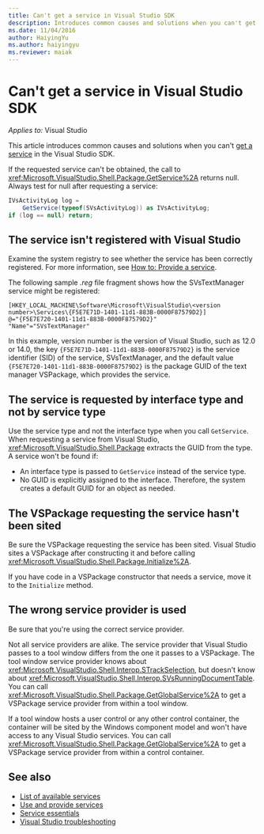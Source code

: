 ```yaml
---
title: Can't get a service in Visual Studio SDK
description: Introduces common causes and solutions when you can't get a service in the Visual Studio SDK.
ms.date: 11/04/2016
author: HaiyingYu
ms.author: haiyingyu
ms.reviewer: maiak
---
```

# Can't get a service in Visual Studio SDK

_Applies to:_&nbsp;Visual Studio

This article introduces common causes and solutions when you can't [get a service](/visualstudio/extensibility/how-to-get-a-service) in the Visual Studio SDK.

If the requested service can't be obtained, the call to <xref:Microsoft.VisualStudio.Shell.Package.GetService%2A> returns null. Always test for null after requesting a service:

```csharp
IVsActivityLog log =
    GetService(typeof(SVsActivityLog)) as IVsActivityLog;
if (log == null) return;
```

## The service isn't registered with Visual Studio

Examine the system registry to see whether the service has been correctly registered. For more information, see [How to: Provide a service](/visualstudio/extensibility/how-to-provide-a-service).

The following sample *.reg* file fragment shows how the SVsTextManager service might be registered:

```registry
[HKEY_LOCAL_MACHINE\Software\Microsoft\VisualStudio\<version number>\Services\{F5E7E71D-1401-11d1-883B-0000F87579D2}]
@="{F5E7E720-1401-11d1-883B-0000F87579D2}"
"Name"="SVsTextManager"
```

In this example, version number is the version of Visual Studio, such as 12.0 or 14.0, the key `{F5E7E71D-1401-11d1-883B-0000F87579D2}` is the service identifier (SID) of the service, SVsTextManager, and the default value `{F5E7E720-1401-11d1-883B-0000F87579D2}` is the package GUID of the text manager VSPackage, which provides the service.

## The service is requested by interface type and not by service type

Use the service type and not the interface type when you call `GetService`. When requesting a service from Visual Studio, <xref:Microsoft.VisualStudio.Shell.Package> extracts the GUID from the type. A service won't be found if:

- An interface type is passed to `GetService` instead of the service type.
- No GUID is explicitly assigned to the interface. Therefore, the system creates a default GUID for an object as needed.

## The VSPackage requesting the service hasn't been sited

Be sure the VSPackage requesting the service has been sited. Visual Studio sites a VSPackage after constructing it and before calling <xref:Microsoft.VisualStudio.Shell.Package.Initialize%2A>.

If you have code in a VSPackage constructor that needs a service, move it to the `Initialize` method.

## The wrong service provider is used

Be sure that you're using the correct service provider.

Not all service providers are alike. The service provider that Visual Studio passes to a tool window differs from the one it passes to a VSPackage. The tool window service provider knows about <xref:Microsoft.VisualStudio.Shell.Interop.STrackSelection>, but doesn't know about <xref:Microsoft.VisualStudio.Shell.Interop.SVsRunningDocumentTable>. You can call <xref:Microsoft.VisualStudio.Shell.Package.GetGlobalService%2A> to get a VSPackage service provider from within a tool window.

If a tool window hosts a user control or any other control container, the container will be sited by the Windows component model and won't have access to any Visual Studio services. You can call <xref:Microsoft.VisualStudio.Shell.Package.GetGlobalService%2A> to get a VSPackage service provider from within a control container.

## See also

- [List of available services](/visualstudio/extensibility/internals/list-of-available-services)
- [Use and provide services](/visualstudio/extensibility/using-and-providing-services)
- [Service essentials](/visualstudio/extensibility/internals/service-essentials)
- [Visual Studio troubleshooting](../welcome-visual-studio.yml)